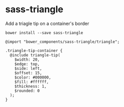 # sass-triangle
Add a triagle tip on a container's border

```
bower install --save sass-triangle
```

```
@import "bower_components/sass-triangle/triangle";
```

```
.triangle-tip-container {
  @include triangle-tip(
    $width: 20,
    $edge: top,
    $side: left,
    $offset: 15,
    $color: #000000,
    $fill: #ffffff,
    $thickness: 1,
    $rounded: 0
  );
}
```
